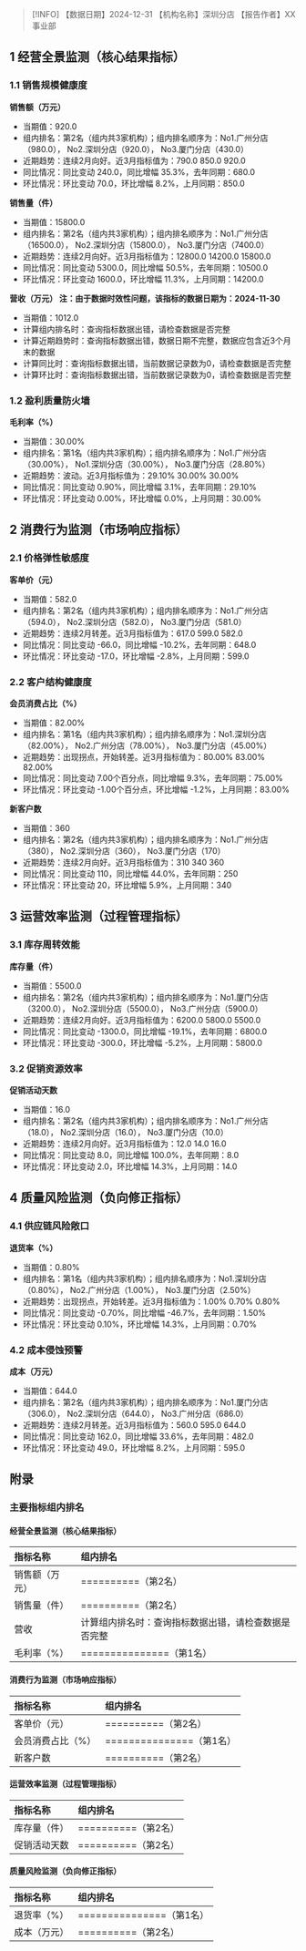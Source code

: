 > [!INFO] 【数据日期】2024-12-31        【机构名称】深圳分店        【报告作者】XX事业部
## 1 经营全景监测（核心结果指标）

### 1.1 销售规模健康度

**销售额（万元）**
- 当期值：920.0
- 组内排名：第2名（组内共3家机构）；组内排名顺序为：No1.广州分店（980.0）， No2.深圳分店（920.0）， No3.厦门分店（430.0）
- 近期趋势：连续2月向好。近3月指标值为：790.0 850.0 920.0
- 同比情况：同比变动 240.0，同比增幅 35.3%，去年同期：680.0
- 环比情况：环比变动 70.0，环比增幅 8.2%，上月同期：850.0

**销售量（件）**
- 当期值：15800.0
- 组内排名：第2名（组内共3家机构）；组内排名顺序为：No1.广州分店（16500.0）， No2.深圳分店（15800.0）， No3.厦门分店（7400.0）
- 近期趋势：连续2月向好。近3月指标值为：12800.0 14200.0 15800.0
- 同比情况：同比变动 5300.0，同比增幅 50.5%，去年同期：10500.0
- 环比情况：环比变动 1600.0，环比增幅 11.3%，上月同期：14200.0

**营收（万元） 注：由于数据时效性问题，该指标的数据日期为：2024-11-30**
- 当期值：1012.0
- 计算组内排名时：查询指标数据出错，请检查数据是否完整
- 计算近期趋势时：查询指标数据出错，数据日期不完整，数据应包含近3个月末的数据
- 计算同比时：查询指标数据出错，当前数据记录数为0，请检查数据是否完整
- 计算环比时：查询指标数据出错，当前数据记录数为0，请检查数据是否完整

### 1.2 盈利质量防火墙

**毛利率（%）**
- 当期值：30.00%
- 组内排名：第1名（组内共3家机构）；组内排名顺序为：No1.广州分店（30.00%）， No1.深圳分店（30.00%）， No3.厦门分店（28.80%）
- 近期趋势：波动。近3月指标值为：29.10% 30.00% 30.00%
- 同比情况：同比变动 0.90%，同比增幅 3.1%，去年同期：29.10%
- 环比情况：环比变动 0.00%，环比增幅 0.0%，上月同期：30.00%

## 2 消费行为监测（市场响应指标）

### 2.1 价格弹性敏感度

**客单价（元）**
- 当期值：582.0
- 组内排名：第2名（组内共3家机构）；组内排名顺序为：No1.广州分店（594.0）， No2.深圳分店（582.0）， No3.厦门分店（581.0）
- 近期趋势：连续2月转差。近3月指标值为：617.0 599.0 582.0
- 同比情况：同比变动 -66.0，同比增幅 -10.2%，去年同期：648.0
- 环比情况：环比变动 -17.0，环比增幅 -2.8%，上月同期：599.0

### 2.2 客户结构健康度

**会员消费占比（%）**
- 当期值：82.00%
- 组内排名：第1名（组内共3家机构）；组内排名顺序为：No1.深圳分店（82.00%）， No2.广州分店（78.00%）， No3.厦门分店（45.00%）
- 近期趋势：出现拐点，开始转差。近3月指标值为：80.00% 83.00% 82.00%
- 同比情况：同比变动 7.00个百分点，同比增幅 9.3%，去年同期：75.00%
- 环比情况：环比变动 -1.00个百分点，环比增幅 -1.2%，上月同期：83.00%

**新客户数**
- 当期值：360
- 组内排名：第2名（组内共3家机构）；组内排名顺序为：No1.广州分店（380）， No2.深圳分店（360）， No3.厦门分店（170）
- 近期趋势：连续2月向好。近3月指标值为：310 340 360
- 同比情况：同比变动 110，同比增幅 44.0%，去年同期：250
- 环比情况：环比变动 20，环比增幅 5.9%，上月同期：340

## 3 运营效率监测（过程管理指标）

### 3.1 库存周转效能

**库存量（件）**
- 当期值：5500.0
- 组内排名：第2名（组内共3家机构）；组内排名顺序为：No1.厦门分店（3200.0）， No2.深圳分店（5500.0）， No3.广州分店（5900.0）
- 近期趋势：连续2月向好。近3月指标值为：6200.0 5800.0 5500.0
- 同比情况：同比变动 -1300.0，同比增幅 -19.1%，去年同期：6800.0
- 环比情况：环比变动 -300.0，环比增幅 -5.2%，上月同期：5800.0

### 3.2 促销资源效率

**促销活动天数**
- 当期值：16.0
- 组内排名：第2名（组内共3家机构）；组内排名顺序为：No1.广州分店（18.0）， No2.深圳分店（16.0）， No3.厦门分店（10.0）
- 近期趋势：连续2月向好。近3月指标值为：12.0 14.0 16.0
- 同比情况：同比变动 8.0，同比增幅 100.0%，去年同期：8.0
- 环比情况：环比变动 2.0，环比增幅 14.3%，上月同期：14.0

## 4 质量风险监测（负向修正指标）

### 4.1 供应链风险敞口

**退货率（%）**
- 当期值：0.80%
- 组内排名：第1名（组内共3家机构）；组内排名顺序为：No1.深圳分店（0.80%）， No2.广州分店（1.00%）， No3.厦门分店（2.50%）
- 近期趋势：出现拐点，开始转差。近3月指标值为：1.00% 0.70% 0.80%
- 同比情况：同比变动 -0.70%，同比增幅 -46.7%，去年同期：1.50%
- 环比情况：环比变动 0.10%，环比增幅 14.3%，上月同期：0.70%

### 4.2 成本侵蚀预警

**成本（万元）**
- 当期值：644.0
- 组内排名：第2名（组内共3家机构）；组内排名顺序为：No1.厦门分店（306.0）， No2.深圳分店（644.0）， No3.广州分店（686.0）
- 近期趋势：连续2月转差。近3月指标值为：560.0 595.0 644.0
- 同比情况：同比变动 162.0，同比增幅 33.6%，去年同期：482.0
- 环比情况：环比变动 49.0，环比增幅 8.2%，上月同期：595.0

## 附录

### 主要指标组内排名

#### 经营全景监测（核心结果指标）

| 指标名称    | 组内排名                       |
|:--------|:---------------------------|
| 销售额（万元） | ==========（第2名）            |
| 销售量（件）  | ==========（第2名）            |
| 营收      | 计算组内排名时：查询指标数据出错，请检查数据是否完整 |
| 毛利率（%）  | ===============（第1名）       |
#### 消费行为监测（市场响应指标）

| 指标名称      | 组内排名                 |
|:----------|:---------------------|
| 客单价（元）    | ==========（第2名）      |
| 会员消费占比（%） | ===============（第1名） |
| 新客户数      | ==========（第2名）      |
#### 运营效率监测（过程管理指标）

| 指标名称   | 组内排名            |
|:-------|:----------------|
| 库存量（件） | ==========（第2名） |
| 促销活动天数 | ==========（第2名） |
#### 质量风险监测（负向修正指标）

| 指标名称   | 组内排名                 |
|:-------|:---------------------|
| 退货率（%） | ===============（第1名） |
| 成本（万元） | ==========（第2名）      |